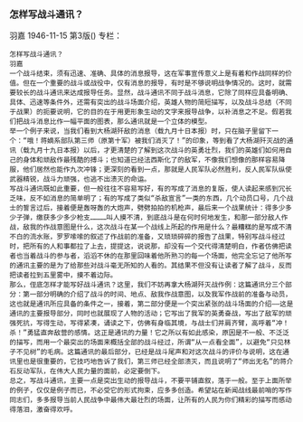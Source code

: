 ### 怎样写战斗通讯？
羽嘉
1946-11-15
第3版()
专栏：

    怎样写战斗通讯？
    羽嘉
    一个战斗结束，须有迅速、准确、具体的消息报导，这在军事宣传意义上是有着和作战同样的价值。但在一个重要的战斗或战役中，仅有消息的报导，有时是不够说明战争情况的。这时，就需要较长的战斗通讯来达成报导任务。显然，战斗通讯不同于战斗消息，它除了同样应具备明确、具体、迅速等条件外，还需有突出的战斗场面介绍，英雄人物的简短描写，以及战斗总结（不同于战果）的扼要说明，它的目的在于用更形象生动的文字来报导战争，以补消息之不足。假若我们把战斗消息比作一幅平面的图表，那么通讯就是一个立体的模型。
    举一个例子来说，当我们看到大杨湖歼敌的消息（载九月十日本报）时，只在脑子里留下一个：“哦！蒋嫡系部队第三师（原第十军）被我们消灭了！”的印象，等到看了大杨湖歼灭战的通讯（载九月十九日本报）以后，才更清楚的了解到这次战斗的英勇壮烈，我们的英雄们如何用自己的身体和顽敌作最残酷的搏斗；也知道已经法西斯化了的敌军，不像我们想像的那样容易降服，他们居然也能作九次冲锋；更深刻的看到一点，那就是人民军队必然胜利，反人民军队纵使武器精锐，战斗力顽强，也逃不出溃灭的命运。
    写战斗通讯既如此重要，但一般往往不容易写好，有的写成了消息的复版，使人读起来感到冗长乏味，反不如消息的简单明了；有的写成了类似“杀敌宣言”一类的东西，几个动员口号，几个战士的誓言过后，接着便是轰呀轰的大炮声，劈劈拍拍的机枪声，最后来一个战果统计：得多少多少子弹，缴获多少多少枪支…………叫人摸不清，到底战斗是在何时何地发生，和那一部分敌人作战，敌我的作战意图是什么，这次战斗在某一个战线上所起的作用是什么？最糟糕的是写成不清不白的流水账，罗罗嗦嗦的叙述了作战前的准备，又琐琐碎碎的报告了战果，特别写战斗经过时，把所有的人和事都拉了上去，提提这，说说那，却没有一个交代得清楚明白，作者仿佛把读者也当着战斗的参与者，滔滔不休的在那里回味着他所熟习的每一个场面，他完全忘记了他所写的通讯主要的是为了给那些对战斗毫无所知的人看的。其结果不但没有让读者了解了战斗，反而把读者拉到五里雾中，摸不着边际。
    那么，侄底怎样才能写好战斗通讯？这里，我们不妨再拿大杨湖歼灭战作例：这篇通讯分三个部分：第一部分明确的介绍了战斗的时间、地点、敌我作战意图，以及我军作战前的准备与动员，这也就是通讯所应具备的条件之一，接着，第二部分便是一个突出紧张的战斗场面的介绍——这是通讯的主要报导部分，同时也就展现了人物的活动；它写出了我军的英勇奋战，写出了敌军的顽强死抗，写得生动，写得紧凑，诵读之下，仿佛有身临其境，与战士们并肩齐臂，高呼着“冲！杀！”勇猛直奔敌营的感情。这正是通讯的力量！它之所以有如此感染，原因是不一般、不泛泛的描写，而用一个最突出的场面来概括全部的战斗经过，所谓“从一点看全面”，以避免“只见林子不见树”的毛病。这篇通讯的最后部分，已经是战斗尾声和对这次战斗的评价与说明，这在通讯里也是很重要的，它技巧地告诉了我们，第三师已经全部溃灭，而且说明了“师出无名”的蒋介石反动军队，在伟大人民力量的面前，必定要倒下。
    总之，写战斗通讯，主要一点是突出生动的报导战斗，不要平铺直叙，落于一般。至于上面所举的例子，仅仅是例子而已，不必受它的形式拘束，应多多创造。希望站在新闻战线最前哨的写作同志们，多多报导当前人民战争中最伟大最壮烈的场面，让所有的人民为你们精彩的描写而感动得落泪，激奋得欢呼。
